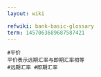 ```yaml
---
layout: wiki

refwiki: bank-basic-glossary
term: 1457063689687587421
---
```


```
#平价 
平价表示远期汇率与即期汇率相等
#远期汇率 #即期汇率 

```